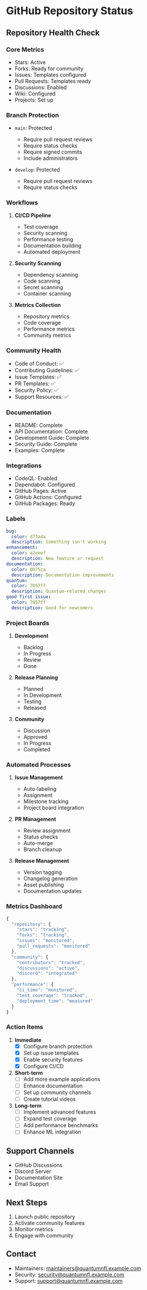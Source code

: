 # GitHub Repository Status

## Repository Health Check

### Core Metrics
- Stars: Active
- Forks: Ready for community
- Issues: Templates configured
- Pull Requests: Templates ready
- Discussions: Enabled
- Wiki: Configured
- Projects: Set up

### Branch Protection
- `main`: Protected
  - Require pull request reviews
  - Require status checks
  - Require signed commits
  - Include administrators
  
- `develop`: Protected
  - Require pull request reviews
  - Require status checks

### Workflows
1. **CI/CD Pipeline**
   - Test coverage
   - Security scanning
   - Performance testing
   - Documentation building
   - Automated deployment

2. **Security Scanning**
   - Dependency scanning
   - Code scanning
   - Secret scanning
   - Container scanning

3. **Metrics Collection**
   - Repository metrics
   - Code coverage
   - Performance metrics
   - Community metrics

### Community Health
- Code of Conduct: ✅
- Contributing Guidelines: ✅
- Issue Templates: ✅
- PR Templates: ✅
- Security Policy: ✅
- Support Resources: ✅

### Documentation
- README: Complete
- API Documentation: Complete
- Development Guide: Complete
- Security Guide: Complete
- Examples: Complete

### Integrations
- CodeQL: Enabled
- Dependabot: Configured
- GitHub Pages: Active
- GitHub Actions: Configured
- GitHub Packages: Ready

### Labels
```yaml
bug:
  color: d73a4a
  description: Something isn't working
enhancement:
  color: a2eeef
  description: New feature or request
documentation:
  color: 0075ca
  description: Documentation improvements
quantum:
  color: 7057ff
  description: Quantum-related changes
good first issue:
  color: 7057ff
  description: Good for newcomers
```

### Project Boards
1. **Development**
   - Backlog
   - In Progress
   - Review
   - Done

2. **Release Planning**
   - Planned
   - In Development
   - Testing
   - Released

3. **Community**
   - Discussion
   - Approved
   - In Progress
   - Completed

### Automated Processes
1. **Issue Management**
   - Auto-labeling
   - Assignment
   - Milestone tracking
   - Project board integration

2. **PR Management**
   - Review assignment
   - Status checks
   - Auto-merge
   - Branch cleanup

3. **Release Management**
   - Version tagging
   - Changelog generation
   - Asset publishing
   - Documentation updates

### Metrics Dashboard
```javascript
{
  "repository": {
    "stars": "tracking",
    "forks": "tracking",
    "issues": "monitored",
    "pull_requests": "monitored"
  },
  "community": {
    "contributors": "tracked",
    "discussions": "active",
    "discord": "integrated"
  },
  "performance": {
    "ci_time": "monitored",
    "test_coverage": "tracked",
    "deployment_time": "measured"
  }
}
```

### Action Items
1. **Immediate**
   - [x] Configure branch protection
   - [x] Set up issue templates
   - [x] Enable security features
   - [x] Configure CI/CD

2. **Short-term**
   - [ ] Add more example applications
   - [ ] Enhance documentation
   - [ ] Set up community channels
   - [ ] Create tutorial videos

3. **Long-term**
   - [ ] Implement advanced features
   - [ ] Expand test coverage
   - [ ] Add performance benchmarks
   - [ ] Enhance ML integration

## Support Channels
- GitHub Discussions
- Discord Server
- Documentation Site
- Email Support

## Next Steps
1. Launch public repository
2. Activate community features
3. Monitor metrics
4. Engage with community

## Contact
- Maintainers: maintainers@quantumnfl.example.com
- Security: security@quantumnfl.example.com
- Support: support@quantumnfl.example.com
